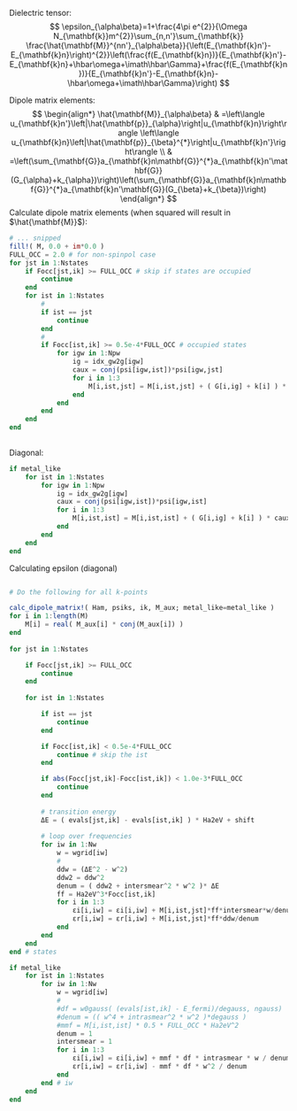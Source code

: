 

Dielectric tensor:
$$
\epsilon_{\alpha\beta}=1+\frac{4\pi e^{2}}{\Omega N_{\mathbf{k}}m^{2}}\sum_{n,n'}\sum_{\mathbf{k}}
\frac{\hat{\mathbf{M}}^{nn'}_{\alpha\beta}}{\left(E_{\mathbf{k}n'}-E_{\mathbf{k}n}\right)^{2}}\left(\frac{f(E_{\mathbf{k}n})}{E_{\mathbf{k}n'}-E_{\mathbf{k}n}+\hbar\omega+\imath\hbar\Gamma}+\frac{f(E_{\mathbf{k}n})}{E_{\mathbf{k}n'}-E_{\mathbf{k}n}-\hbar\omega+\imath\hbar\Gamma}\right)
$$

Dipole matrix elements:
$$
\begin{align*}
\hat{\mathbf{M}}_{\alpha\beta} & =\left\langle u_{\mathbf{k}n'}\left|\hat{\mathbf{p}}_{\alpha}\right|u_{\mathbf{k}n}\right\rangle \left\langle u_{\mathbf{k}n}\left|\hat{\mathbf{p}}_{\beta}^{*}\right|u_{\mathbf{k}n'}\right\rangle \\
 & =\left(\sum_{\mathbf{G}}a_{\mathbf{k}n\mathbf{G}}^{*}a_{\mathbf{k}n'\mathbf{G}}(G_{\alpha}+k_{\alpha})\right)\left(\sum_{\mathbf{G}}a_{\mathbf{k}n\mathbf{G}}^{*}a_{\mathbf{k}n'\mathbf{G}}(G_{\beta}+k_{\beta})\right)
\end{align*}
$$
Calculate dipole matrix elements (when squared will result in $\hat{\mathbf{M}}$):

```julia
# ... snipped
fill!( M, 0.0 + im*0.0 )
FULL_OCC = 2.0 # for non-spinpol case
for jst in 1:Nstates
    if Focc[jst,ik] >= FULL_OCC # skip if states are occupied
        continue
    end
    for ist in 1:Nstates
        #
        if ist == jst
            continue
        end
        #
        if Focc[ist,ik] >= 0.5e-4*FULL_OCC # occupied states
            for igw in 1:Npw
                ig = idx_gw2g[igw]
                caux = conj(psi[igw,ist])*psi[igw,jst]
                for i in 1:3
                    M[i,ist,jst] = M[i,ist,jst] + ( G[i,ig] + k[i] ) * caux
                end
            end
        end
    end
end
  
```

Diagonal:

```julia
if metal_like
    for ist in 1:Nstates
        for igw in 1:Npw
            ig = idx_gw2g[igw]
            caux = conj(psi[igw,ist])*psi[igw,ist]
            for i in 1:3
                M[i,ist,ist] = M[i,ist,ist] + ( G[i,ig] + k[i] ) * caux
            end
        end
    end
end
```


Calculating epsilon (diagonal)

```julia

# Do the following for all k-points

calc_dipole_matrix!( Ham, psiks, ik, M_aux; metal_like=metal_like )
for i in 1:length(M)
    M[i] = real( M_aux[i] * conj(M_aux[i]) )
end
        
for jst in 1:Nstates

    if Focc[jst,ik] >= FULL_OCC
        continue
    end
                
    for ist in 1:Nstates

        if ist == jst
            continue
        end

        if Focc[ist,ik] < 0.5e-4*FULL_OCC
            continue # skip the ist
        end

        if abs(Focc[jst,ik]-Focc[ist,ik]) < 1.0e-3*FULL_OCC
            continue
        end
        
        # transition energy
        ΔE = ( evals[jst,ik] - evals[ist,ik] ) * Ha2eV + shift
        
        # loop over frequencies
        for iw in 1:Nw
            w = wgrid[iw]
            #
            ddw = (ΔE^2 - w^2)
            ddw2 = ddw^2
            denum = ( ddw2 + intersmear^2 * w^2 )* ΔE
            ff = Ha2eV^3*Focc[ist,ik]
            for i in 1:3
                εi[i,iw] = εi[i,iw] + M[i,ist,jst]*ff*intersmear*w/denum   
                εr[i,iw] = εr[i,iw] + M[i,ist,jst]*ff*ddw/denum
            end
        end
    end
end # states

if metal_like
    for ist in 1:Nstates
        for iw in 1:Nw
            w = wgrid[iw]
            #
            #df = w0gauss( (evals[ist,ik] - E_fermi)/degauss, ngauss)
            #denum = (( w^4 + intrasmear^2 * w^2 )*degauss )
            #mmf = M[i,ist,ist] * 0.5 * FULL_OCC * Ha2eV^2
            denum = 1
            intersmear = 1
            for i in 1:3
                εi[i,iw] = εi[i,iw] + mmf * df * intrasmear * w / denum
                εr[i,iw] = εr[i,iw] - mmf * df * w^2 / denum
            end
        end # iw
    end
end

```